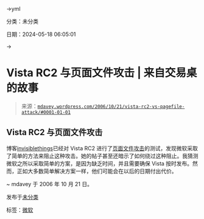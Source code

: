 →yml

分类：未分类

日期：2024-05-18 06:05:01

→

# Vista RC2 与页面文件攻击 | 来自交易桌的故事

> 来源：[`mdavey.wordpress.com/2006/10/21/vista-rc2-vs-pagefile-attack/#0001-01-01`](https://mdavey.wordpress.com/2006/10/21/vista-rc2-vs-pagefile-attack/#0001-01-01)

## Vista RC2 与页面文件攻击

博客[invisiblethings](http://theinvisiblethings.blogspot.com)已经对 Vista RC2 进行了[页面文件攻击](http://invisiblethings.org/papers/joanna%20rutkowska%20-%20subverting%20vista%20kernel.ppt)的测试，发现微软采取了简单的方法来阻止这种攻击。她的帖子甚至还暗示了如何绕过这种阻止。我猜测微软之所以采取简单的方案，是因为缺乏时间，并且需要确保 Vista 按时发布。然而，正如大多数简单解决方案一样，他们可能会在以后的日期付出代价。

~ mdavey 于 2006 年 10 月 21 日。

发布于[未分类](https://mdavey.wordpress.com/category/uncategorized/)

标签：[微软](https://mdavey.wordpress.com/tag/microsoft/)
